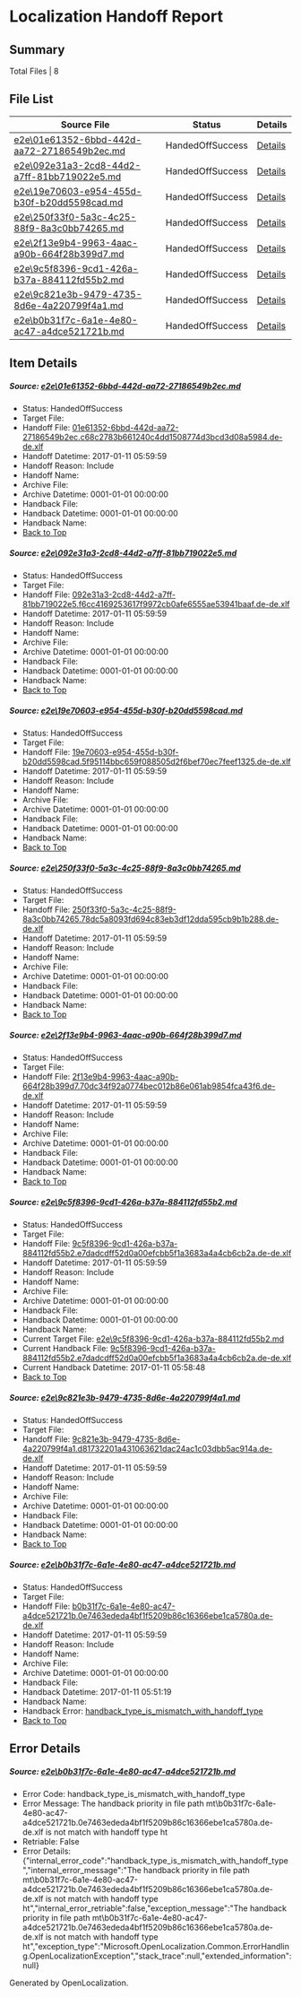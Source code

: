 # <a name='report-top'></a> Localization Handoff Report

## Summary
 Total Files | 8

## File List
 Source File | Status | Details 
 ----------- | ------ | ------- 
 [e2e\01e61352-6bbd-442d-aa72-27186549b2ec.md](https://github.com/OpenLocalizationTestOrg/ol-test0/blob/be79c9b21e1e8ea464766342725863a028162214/e2e/01e61352-6bbd-442d-aa72-27186549b2ec.md) | HandedOffSuccess | [Details](#610dbb2c52aaf1116e5f72c665711428c0658a151)
 [e2e\092e31a3-2cd8-44d2-a7ff-81bb719022e5.md](https://github.com/OpenLocalizationTestOrg/ol-test0/blob/974e13975b87d5f0165bee7d115e742ef449fbc7/e2e/092e31a3-2cd8-44d2-a7ff-81bb719022e5.md) | HandedOffSuccess | [Details](#ec003849901b765ad61d59a3419d92b173db69572)
 [e2e\19e70603-e954-455d-b30f-b20dd5598cad.md](https://github.com/OpenLocalizationTestOrg/ol-test0/blob/62c86a27ea9dba88f731539f747f8fef8a3cf5c8/e2e/19e70603-e954-455d-b30f-b20dd5598cad.md) | HandedOffSuccess | [Details](#6c2eb6f3e75eaa714e6479206d6bc3b60ce0b68f3)
 [e2e\250f33f0-5a3c-4c25-88f9-8a3c0bb74265.md](https://github.com/OpenLocalizationTestOrg/ol-test0/blob/56bf1c8d6ac02a0c535edf6803422f57650a7f11/e2e/250f33f0-5a3c-4c25-88f9-8a3c0bb74265.md) | HandedOffSuccess | [Details](#806383907eb2abd20ed94d50190f0ff7560d976d5)
 [e2e\2f13e9b4-9963-4aac-a90b-664f28b399d7.md](https://github.com/OpenLocalizationTestOrg/ol-test0/blob/04d27676271ea247afd06736df56b2d48cb6d6b0/e2e/2f13e9b4-9963-4aac-a90b-664f28b399d7.md) | HandedOffSuccess | [Details](#4f87f9b366112a461041e93d3a82228f408b1e4d6)
 [e2e\9c5f8396-9cd1-426a-b37a-884112fd55b2.md](https://github.com/OpenLocalizationTestOrg/ol-test0/blob/dff3afeebe67529e4c71131f3f27efc03b0c7b12/e2e/9c5f8396-9cd1-426a-b37a-884112fd55b2.md) | HandedOffSuccess | [Details](#8d5f9ec91937bdda6fb99088ae71b9621e6997578)
 [e2e\9c821e3b-9479-4735-8d6e-4a220799f4a1.md](https://github.com/OpenLocalizationTestOrg/ol-test0/blob/6d5787f404c07b69e1a78e65510814a61c25a750/e2e/9c821e3b-9479-4735-8d6e-4a220799f4a1.md) | HandedOffSuccess | [Details](#4cce7b6d6d474ac91ef77e024b2d5c84ba2ee4bb9)
 [e2e\b0b31f7c-6a1e-4e80-ac47-a4dce521721b.md](https://github.com/OpenLocalizationTestOrg/ol-test0/blob/52e96b1085c1e490eae4063554eca0099137a7c3/e2e/b0b31f7c-6a1e-4e80-ac47-a4dce521721b.md) | HandedOffSuccess | [Details](#65d84d4b0e601003e0f5d8d1f2b9100655e9297e11)

## Item Details
##### <a name='610dbb2c52aaf1116e5f72c665711428c0658a151'></a> Source: [e2e\01e61352-6bbd-442d-aa72-27186549b2ec.md](https://github.com/OpenLocalizationTestOrg/ol-test0/blob/be79c9b21e1e8ea464766342725863a028162214/e2e/01e61352-6bbd-442d-aa72-27186549b2ec.md)
* Status: HandedOffSuccess
* Target File: 
* Handoff File: [01e61352-6bbd-442d-aa72-27186549b2ec.c68c2783b661240c4dd1508774d3bcd3d08a5984.de-de.xlf](https://github.com/OpenLocalizationTestOrg/ol-test0-handoff/blob/52f58e81bbcc033d94c3c3dc407464d722178d52/ol-handoff/OpenLocalizationTestOrg/ol-test0-dede/shujia/ht/01e61352-6bbd-442d-aa72-27186549b2ec.c68c2783b661240c4dd1508774d3bcd3d08a5984.de-de.xlf)
* Handoff Datetime: 2017-01-11 05:59:59
* Handoff Reason: Include
* Handoff Name: 
* Archive File: 
* Archive Datetime: 0001-01-01 00:00:00
* Handback File: 
* Handback Datetime: 0001-01-01 00:00:00
* Handback Name: 
* [Back to Top](#report-top)

##### <a name='ec003849901b765ad61d59a3419d92b173db69572'></a> Source: [e2e\092e31a3-2cd8-44d2-a7ff-81bb719022e5.md](https://github.com/OpenLocalizationTestOrg/ol-test0/blob/974e13975b87d5f0165bee7d115e742ef449fbc7/e2e/092e31a3-2cd8-44d2-a7ff-81bb719022e5.md)
* Status: HandedOffSuccess
* Target File: 
* Handoff File: [092e31a3-2cd8-44d2-a7ff-81bb719022e5.f6cc4169253617f9972cb0afe6555ae53941baaf.de-de.xlf](https://github.com/OpenLocalizationTestOrg/ol-test0-handoff/blob/52f58e81bbcc033d94c3c3dc407464d722178d52/ol-handoff/OpenLocalizationTestOrg/ol-test0-dede/shujia/ht/092e31a3-2cd8-44d2-a7ff-81bb719022e5.f6cc4169253617f9972cb0afe6555ae53941baaf.de-de.xlf)
* Handoff Datetime: 2017-01-11 05:59:59
* Handoff Reason: Include
* Handoff Name: 
* Archive File: 
* Archive Datetime: 0001-01-01 00:00:00
* Handback File: 
* Handback Datetime: 0001-01-01 00:00:00
* Handback Name: 
* [Back to Top](#report-top)

##### <a name='6c2eb6f3e75eaa714e6479206d6bc3b60ce0b68f3'></a> Source: [e2e\19e70603-e954-455d-b30f-b20dd5598cad.md](https://github.com/OpenLocalizationTestOrg/ol-test0/blob/62c86a27ea9dba88f731539f747f8fef8a3cf5c8/e2e/19e70603-e954-455d-b30f-b20dd5598cad.md)
* Status: HandedOffSuccess
* Target File: 
* Handoff File: [19e70603-e954-455d-b30f-b20dd5598cad.5f95114bbc659f088505d2f6bef70ec7feef1325.de-de.xlf](https://github.com/OpenLocalizationTestOrg/ol-test0-handoff/blob/52f58e81bbcc033d94c3c3dc407464d722178d52/ol-handoff/OpenLocalizationTestOrg/ol-test0-dede/shujia/ht/19e70603-e954-455d-b30f-b20dd5598cad.5f95114bbc659f088505d2f6bef70ec7feef1325.de-de.xlf)
* Handoff Datetime: 2017-01-11 05:59:59
* Handoff Reason: Include
* Handoff Name: 
* Archive File: 
* Archive Datetime: 0001-01-01 00:00:00
* Handback File: 
* Handback Datetime: 0001-01-01 00:00:00
* Handback Name: 
* [Back to Top](#report-top)

##### <a name='806383907eb2abd20ed94d50190f0ff7560d976d5'></a> Source: [e2e\250f33f0-5a3c-4c25-88f9-8a3c0bb74265.md](https://github.com/OpenLocalizationTestOrg/ol-test0/blob/56bf1c8d6ac02a0c535edf6803422f57650a7f11/e2e/250f33f0-5a3c-4c25-88f9-8a3c0bb74265.md)
* Status: HandedOffSuccess
* Target File: 
* Handoff File: [250f33f0-5a3c-4c25-88f9-8a3c0bb74265.78dc5a8093fd694c83eb3df12dda595cb9b1b288.de-de.xlf](https://github.com/OpenLocalizationTestOrg/ol-test0-handoff/blob/52f58e81bbcc033d94c3c3dc407464d722178d52/ol-handoff/OpenLocalizationTestOrg/ol-test0-dede/shujia/ht/250f33f0-5a3c-4c25-88f9-8a3c0bb74265.78dc5a8093fd694c83eb3df12dda595cb9b1b288.de-de.xlf)
* Handoff Datetime: 2017-01-11 05:59:59
* Handoff Reason: Include
* Handoff Name: 
* Archive File: 
* Archive Datetime: 0001-01-01 00:00:00
* Handback File: 
* Handback Datetime: 0001-01-01 00:00:00
* Handback Name: 
* [Back to Top](#report-top)

##### <a name='4f87f9b366112a461041e93d3a82228f408b1e4d6'></a> Source: [e2e\2f13e9b4-9963-4aac-a90b-664f28b399d7.md](https://github.com/OpenLocalizationTestOrg/ol-test0/blob/04d27676271ea247afd06736df56b2d48cb6d6b0/e2e/2f13e9b4-9963-4aac-a90b-664f28b399d7.md)
* Status: HandedOffSuccess
* Target File: 
* Handoff File: [2f13e9b4-9963-4aac-a90b-664f28b399d7.70dc34f92a0774bec012b86e061ab9854fca43f6.de-de.xlf](https://github.com/OpenLocalizationTestOrg/ol-test0-handoff/blob/52f58e81bbcc033d94c3c3dc407464d722178d52/ol-handoff/OpenLocalizationTestOrg/ol-test0-dede/shujia/ht/2f13e9b4-9963-4aac-a90b-664f28b399d7.70dc34f92a0774bec012b86e061ab9854fca43f6.de-de.xlf)
* Handoff Datetime: 2017-01-11 05:59:59
* Handoff Reason: Include
* Handoff Name: 
* Archive File: 
* Archive Datetime: 0001-01-01 00:00:00
* Handback File: 
* Handback Datetime: 0001-01-01 00:00:00
* Handback Name: 
* [Back to Top](#report-top)

##### <a name='8d5f9ec91937bdda6fb99088ae71b9621e6997578'></a> Source: [e2e\9c5f8396-9cd1-426a-b37a-884112fd55b2.md](https://github.com/OpenLocalizationTestOrg/ol-test0/blob/dff3afeebe67529e4c71131f3f27efc03b0c7b12/e2e/9c5f8396-9cd1-426a-b37a-884112fd55b2.md)
* Status: HandedOffSuccess
* Target File: 
* Handoff File: [9c5f8396-9cd1-426a-b37a-884112fd55b2.e7dadcdff52d0a00efcbb5f1a3683a4a4cb6cb2a.de-de.xlf](https://github.com/OpenLocalizationTestOrg/ol-test0-handoff/blob/52f58e81bbcc033d94c3c3dc407464d722178d52/ol-handoff/OpenLocalizationTestOrg/ol-test0-dede/shujia/ht/9c5f8396-9cd1-426a-b37a-884112fd55b2.e7dadcdff52d0a00efcbb5f1a3683a4a4cb6cb2a.de-de.xlf)
* Handoff Datetime: 2017-01-11 05:59:59
* Handoff Reason: Include
* Handoff Name: 
* Archive File: 
* Archive Datetime: 0001-01-01 00:00:00
* Handback File: 
* Handback Datetime: 0001-01-01 00:00:00
* Handback Name: 
* Current Target File: [e2e\9c5f8396-9cd1-426a-b37a-884112fd55b2.md](https://github.com/OpenLocalizationTestOrg/ol-test0-dede/blob/b7fbeaf60e4c9903d4126b508c23ee80856939b7/e2e/9c5f8396-9cd1-426a-b37a-884112fd55b2.md)
* Current Handback File: [9c5f8396-9cd1-426a-b37a-884112fd55b2.e7dadcdff52d0a00efcbb5f1a3683a4a4cb6cb2a.de-de.xlf](https://github.com/OpenLocalizationTestOrg/ol-test0-handback/blob/e2588deb4d2f8d0889b69742798fb149b6eaf7f6/ol-handback/OpenLocalizationTestOrg/ol-test0-dede/shujia/9c5f8396-9cd1-426a-b37a-884112fd55b2.e7dadcdff52d0a00efcbb5f1a3683a4a4cb6cb2a.de-de.xlf)
* Current Handback Datetime: 2017-01-11 05:58:48
* [Back to Top](#report-top)

##### <a name='4cce7b6d6d474ac91ef77e024b2d5c84ba2ee4bb9'></a> Source: [e2e\9c821e3b-9479-4735-8d6e-4a220799f4a1.md](https://github.com/OpenLocalizationTestOrg/ol-test0/blob/6d5787f404c07b69e1a78e65510814a61c25a750/e2e/9c821e3b-9479-4735-8d6e-4a220799f4a1.md)
* Status: HandedOffSuccess
* Target File: 
* Handoff File: [9c821e3b-9479-4735-8d6e-4a220799f4a1.d81732201a431063621dac24ac1c03dbb5ac914a.de-de.xlf](https://github.com/OpenLocalizationTestOrg/ol-test0-handoff/blob/52f58e81bbcc033d94c3c3dc407464d722178d52/ol-handoff/OpenLocalizationTestOrg/ol-test0-dede/shujia/ht/9c821e3b-9479-4735-8d6e-4a220799f4a1.d81732201a431063621dac24ac1c03dbb5ac914a.de-de.xlf)
* Handoff Datetime: 2017-01-11 05:59:59
* Handoff Reason: Include
* Handoff Name: 
* Archive File: 
* Archive Datetime: 0001-01-01 00:00:00
* Handback File: 
* Handback Datetime: 0001-01-01 00:00:00
* Handback Name: 
* [Back to Top](#report-top)

##### <a name='65d84d4b0e601003e0f5d8d1f2b9100655e9297e11'></a> Source: [e2e\b0b31f7c-6a1e-4e80-ac47-a4dce521721b.md](https://github.com/OpenLocalizationTestOrg/ol-test0/blob/52e96b1085c1e490eae4063554eca0099137a7c3/e2e/b0b31f7c-6a1e-4e80-ac47-a4dce521721b.md)
* Status: HandedOffSuccess
* Target File: 
* Handoff File: [b0b31f7c-6a1e-4e80-ac47-a4dce521721b.0e7463ededa4bf1f5209b86c16366ebe1ca5780a.de-de.xlf](https://github.com/OpenLocalizationTestOrg/ol-test0-handoff/blob/52f58e81bbcc033d94c3c3dc407464d722178d52/ol-handoff/OpenLocalizationTestOrg/ol-test0-dede/shujia/ht/b0b31f7c-6a1e-4e80-ac47-a4dce521721b.0e7463ededa4bf1f5209b86c16366ebe1ca5780a.de-de.xlf)
* Handoff Datetime: 2017-01-11 05:59:59
* Handoff Reason: Include
* Handoff Name: 
* Archive File: 
* Archive Datetime: 0001-01-01 00:00:00
* Handback File: 
* Handback Datetime: 2017-01-11 05:51:19
* Handback Name: 
* Handback Error: [handback_type_is_mismatch_with_handoff_type](#65d84d4b0e601003e0f5d8d1f2b9100655e9297e11handback_type_is_mismatch_with_handoff_type)
* [Back to Top](#report-top)


## Error Details
##### <a name='65d84d4b0e601003e0f5d8d1f2b9100655e9297e11handback_type_is_mismatch_with_handoff_type'></a> Source: [e2e\b0b31f7c-6a1e-4e80-ac47-a4dce521721b.md](#65d84d4b0e601003e0f5d8d1f2b9100655e9297e11)
* Error Code: handback_type_is_mismatch_with_handoff_type
* Error Message: The handback priority in file path mt\b0b31f7c-6a1e-4e80-ac47-a4dce521721b.0e7463ededa4bf1f5209b86c16366ebe1ca5780a.de-de.xlf is not match with handoff type ht
* Retriable: False
* Error Details: {"internal_error_code":"handback_type_is_mismatch_with_handoff_type","internal_error_message":"The handback priority in file path mt\\b0b31f7c-6a1e-4e80-ac47-a4dce521721b.0e7463ededa4bf1f5209b86c16366ebe1ca5780a.de-de.xlf is not match with handoff type ht","internal_error_retriable":false,"exception_message":"The handback priority in file path mt\\b0b31f7c-6a1e-4e80-ac47-a4dce521721b.0e7463ededa4bf1f5209b86c16366ebe1ca5780a.de-de.xlf is not match with handoff type ht","exception_type":"Microsoft.OpenLocalization.Common.ErrorHandling.OpenLocalizationException","stack_trace":null,"extended_information":null}


Generated by OpenLocalization.
